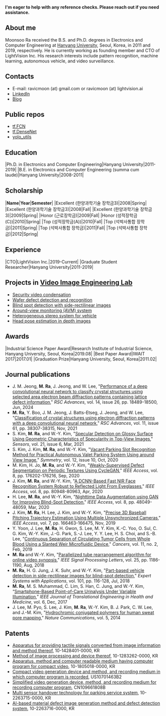 **I'm eager to help with any reference checks. Please reach out if you need assistance.**

## About me

Moonsoo Ra received the B.S. and Ph.D. degrees in Electronics and Computer Engineering at [Hanyang University](http://www.hanyang.ac.kr/), Seoul, Korea, in 2011 and 2019, respectively. He is currently working as founding member and CTO of LightVision Inc. His research interests include pattern recognition, machine learning, autonomous vehicle, and video surveillance.

## Contacts

- E-mail: ravicmoon (at) gmail.com or ravicmoon (at) lightvision.ai
- [LinkedIn](https://www.linkedin.com/in/moonsoo-ra)
- [Blog](https://shovelcs.blogspot.com)

## Public repos

- [tf.FCN](https://github.com/ravicmoon/tf.FCN)
- [tf.DenseNet](https://github.com/ravicmoon/tf.DenseNet)
- [yolo_utils](https://github.com/ravicmoon/yolo_utils)

## Education

|Ph.D. in Electronics and Computer Engineering|Hanyang University|2011-2019|
|B.E. in Electronics and Computer Engineering (summa cum laude)|Hanyang University|2008-2011|

## Scholarship

|**Name**|**Year**|**Semester**|
|Excellent (한양과학기술 장학금3)|2008|Spring|
|Excellent (한양과학기술 장학금3)|2008|Fall|
|Excellent (한양과학기술 장학금3)|2009|Spring|
|Honor (근로장학금)|2009|Fall|
|Honor (성적장학금(C))|2010|Spring|
|Top (성적장학금(A))|2010|Fall|
|Top (석박사통합 장학금)|2011|Spring|
|Top (석박사통합 장학금)|2011|Fall|
|Top (석박사통합 장학금)|2012|Spring|

## Experience

|CTO|LightVision Inc.|2019-Current|
|Graduate Student Researcher|Hanyang University|2011-2019|

## Projects in [Video Image Engineering Lab](http://vision.hanyang.ac.kr/)

- [Security video condensation](compaq_video.md)
- [Wafer defect detection and recognition](defect.md)
- [Blind spot detection with side-rectilinear images](bsd.md)
- [Around-view monitoring (AVM) system](avm.md)
- [Heterogeneous stereo system for vehicle](hetero_stereo.md)
- [Head pose estimation in depth images](hpe.md)

## Awards

|Industrial Science Paper Award|Research Institute of Industrial Science, Hanyang University, Seoul, Korea|2019.08|
|Best Paper Award|IWAIT 2017|2017.01|
|Graduation Prize|Hanyang University, Seoul, Korea|2011.02|

## Journal publications

- J. M. Jeong, **M. Ra**, J. Jeong, and W. Lee, "[Performance of a deep convolutional neural network to classify crystal structures using selected area electron beam diffraction patterns containing lattice defect information](https://doi.org/10.1039/D3RA08939H)," _RSC Advances_, vol. 14, issue 26, pp. 18489-18500, Jun, 2024
- **M. Ra**, Y. Boo, J. M. Jeong, J. Batts-Etseg, J. Jeong, and W. Lee, "[Classification of crystal structures using electron diffraction patterns with a deep convolutional neural network](https://doi.org/10.1039/D1RA07156D)," _RSC Advances_, vol. 11, issue 61, pp. 38307-38315, Nov, 2021
- S. Kim, **M. Ra**, and W.-Y. Kim, "[Specular Detection on Glossy Surface Using Geometric Characteristics of Specularity in Top-View Images](https://doi.org/10.3390/s21062079)," _Sensors_, vol. 21, issue 6, Mar, 2021
- S. Kim, J. Kim, **M. Ra**, and W.-Y. Kim, "[Vacant Parking Slot Recognition Method for Practical Autonomous Valet Parking System Using around View Image](https://doi.org/10.3390/sym12101725)," _Symmetry_, vol. 12, issue 10, Oct, 2020
- M. Kim, H. Jo, **M. Ra**, and W.-Y. Kim, "[Weakly-Supervised Defect Segmentation on Periodic Textures Using CycleGAN](https://doi.org/10.1109/ACCESS.2020.3024554)," _IEEE Access_, vol. 8, pp. 176202-176216, Sep, 2020
- J. Kim, **M. Ra**, and W.-Y. Kim, "[A DCNN-Based Fast NIR Face Recognition System Robust to Reflected Light From Eyeglasses](https://doi.org/10.1109/ACCESS.2020.2991255)," _IEEE Access_, vol. 8, pp. 80948-80963, Apr, 2020
- H. Lee, **M. Ra**, and W.-Y. Kim, "[Nighttime Data Augmentation using GAN for Improving Blind-Spot Detection](https://doi.org/10.1109/ACCESS.2020.2979239)," _IEEE Access_, vol. 8, pp. 48049-48059, Mar, 2020
- J. Kim, **M. Ra**, H. Lee, J. Kim, and W.-Y. Kim, "[Precise 3D Baseball Pitching Trajectory Estimation Using Multiple Unsynchronized Cameras](https://doi.org/10.1109/ACCESS.2019.2953340)," _IEEE Access_, vol. 7, pp. 166463-166475, Nov, 2019
- Y. Yoon, J. Lee, **M. Ra**, H. Gwon, S. Lee, M. Y. Kim, K.-C. Yoo, O. Sul, C. G. Kim, W.-Y. Kim, J.-G. Park, S.-J. Lee, Y. Y. Lee, H. S. Choi, and S.-B. Lee, "[Continuous Separation of Circulating Tumor Cells from Whole Blood Using a Slanted Weir Microfluidic Device](https://doi.org/10.3390/cancers11020200)," _Cancers_, vol. 11, no. 2, Feb, 2019
- **M. Ra** and W.-Y. Kim, "[Parallelized tube rearrangement algorithm for online video synopsis](https://doi.org/10.1109/LSP.2018.2848842)," _IEEE Signal Processing Letters_, vol. 25, pp. 1186-1190, Aug, 2018
- **M. Ra**, H. G. Jung, J. K. Suhr, and W.-Y. Kim, "[Part-based vehicle detection in side-rectilinear images for blind-spot detection](https://doi.org/10.1016/j.eswa.2018.02.005)," _Expert Systems with Applications_, vol. 101, pp. 116-128, Jul, 2018
- **M. Ra**, M. S. Muhammad, C. Lim, S. Han, C. Jung, and W.-Y. Kim, “[Smartphone-Based Point-of-Care Urinalysis Under Variable Illumination](https://doi.org/10.1109/JTEHM.2017.2765631),” _IEEE Journal of Translational Engineering in Health and Medicine_, vol. 6, Dec, 2017
- J. Lee, M. Pyo, S. Lee, J. Kim, **M. Ra**, W.-Y. Kim, B. J. Park, C. W. Lee, and J.-M. Kim, "[Hydrochromic conjugated polymers for human sweat pore mapping](https://doi.org/10.1038/ncomms4736)," _Nature Communications_, vol. 5, 2014

## Patents

- [Apparatus for providing tactile signals converted from image information and method thereof](https://doi.org/10.8080/1020130082120), 10-1428401-0000, KR
- [Method of image processing and device thereof](https://doi.org/10.8080/1020110108378), 10-1283262-0000, KR
- [Apparatus, method and computer readable medium having computer program for compact video](https://doi.org/10.8080/1020160087017), 10-1805018-0000, KR
- [Compact video generation device and method, and recording medium in which computer program is recorded](https://patents.google.com/patent/US10701463B2), US10701463B2
- [Simplified video generation device, method, and recording medium for recording computer program](https://patents.google.com/patent/CN109661808B/en), CN109661808B
- [Multi sensor handover technology for parking service system](https://doi.org/10.8080/1020200164900), 10-2263715-0000, KR
- [AI-based material defect image generation method and defect detection system](https://doi.org/10.8080/1020200104317), 10-2263716-0000, KR
